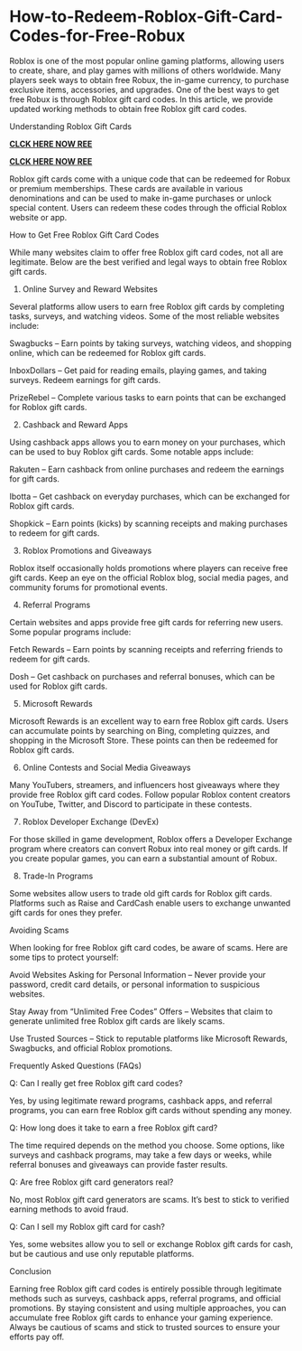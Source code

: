 # How-to-Redeem-Roblox-Gift-Card-Codes-for-Free-Robux
Roblox is one of the most popular online gaming platforms, allowing users to create, share, and play games with millions of others worldwide. Many players seek ways to obtain free Robux, the in-game currency, to purchase exclusive items, accessories, and upgrades. One of the best ways to get free Robux is through Roblox gift card codes. In this article, we provide updated working methods to obtain free Roblox gift card codes.

Understanding Roblox Gift Cards

**[CLCK HERE NOW REE](https://tinyurl.com/Robloxgiftcard2522)**

**[CLCK HERE NOW REE](https://tinyurl.com/Robloxgiftcard2522)**

Roblox gift cards come with a unique code that can be redeemed for Robux or premium memberships. These cards are available in various denominations and can be used to make in-game purchases or unlock special content. Users can redeem these codes through the official Roblox website or app.

How to Get Free Roblox Gift Card Codes

While many websites claim to offer free Roblox gift card codes, not all are legitimate. Below are the best verified and legal ways to obtain free Roblox gift cards.

1. Online Survey and Reward Websites

Several platforms allow users to earn free Roblox gift cards by completing tasks, surveys, and watching videos. Some of the most reliable websites include:

Swagbucks – Earn points by taking surveys, watching videos, and shopping online, which can be redeemed for Roblox gift cards.

InboxDollars – Get paid for reading emails, playing games, and taking surveys. Redeem earnings for gift cards.

PrizeRebel – Complete various tasks to earn points that can be exchanged for Roblox gift cards.

2. Cashback and Reward Apps

Using cashback apps allows you to earn money on your purchases, which can be used to buy Roblox gift cards. Some notable apps include:

Rakuten – Earn cashback from online purchases and redeem the earnings for gift cards.

Ibotta – Get cashback on everyday purchases, which can be exchanged for Roblox gift cards.

Shopkick – Earn points (kicks) by scanning receipts and making purchases to redeem for gift cards.

3. Roblox Promotions and Giveaways

Roblox itself occasionally holds promotions where players can receive free gift cards. Keep an eye on the official Roblox blog, social media pages, and community forums for promotional events.

4. Referral Programs

Certain websites and apps provide free gift cards for referring new users. Some popular programs include:

Fetch Rewards – Earn points by scanning receipts and referring friends to redeem for gift cards.

Dosh – Get cashback on purchases and referral bonuses, which can be used for Roblox gift cards.

5. Microsoft Rewards

Microsoft Rewards is an excellent way to earn free Roblox gift cards. Users can accumulate points by searching on Bing, completing quizzes, and shopping in the Microsoft Store. These points can then be redeemed for Roblox gift cards.

6. Online Contests and Social Media Giveaways

Many YouTubers, streamers, and influencers host giveaways where they provide free Roblox gift card codes. Follow popular Roblox content creators on YouTube, Twitter, and Discord to participate in these contests.

7. Roblox Developer Exchange (DevEx)

For those skilled in game development, Roblox offers a Developer Exchange program where creators can convert Robux into real money or gift cards. If you create popular games, you can earn a substantial amount of Robux.

8. Trade-In Programs

Some websites allow users to trade old gift cards for Roblox gift cards. Platforms such as Raise and CardCash enable users to exchange unwanted gift cards for ones they prefer.

Avoiding Scams

When looking for free Roblox gift card codes, be aware of scams. Here are some tips to protect yourself:

Avoid Websites Asking for Personal Information – Never provide your password, credit card details, or personal information to suspicious websites.

Stay Away from “Unlimited Free Codes” Offers – Websites that claim to generate unlimited free Roblox gift cards are likely scams.

Use Trusted Sources – Stick to reputable platforms like Microsoft Rewards, Swagbucks, and official Roblox promotions.

Frequently Asked Questions (FAQs)

Q: Can I really get free Roblox gift card codes?

Yes, by using legitimate reward programs, cashback apps, and referral programs, you can earn free Roblox gift cards without spending any money.

Q: How long does it take to earn a free Roblox gift card?

The time required depends on the method you choose. Some options, like surveys and cashback programs, may take a few days or weeks, while referral bonuses and giveaways can provide faster results.

Q: Are free Roblox gift card generators real?

No, most Roblox gift card generators are scams. It’s best to stick to verified earning methods to avoid fraud.

Q: Can I sell my Roblox gift card for cash?

Yes, some websites allow you to sell or exchange Roblox gift cards for cash, but be cautious and use only reputable platforms.

Conclusion

Earning free Roblox gift card codes is entirely possible through legitimate methods such as surveys, cashback apps, referral programs, and official promotions. By staying consistent and using multiple approaches, you can accumulate free Roblox gift cards to enhance your gaming experience. Always be cautious of scams and stick to trusted sources to ensure your efforts pay off.
